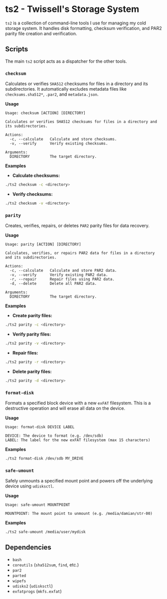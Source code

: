 # ts2 - Twissell's Storage System

`ts2` is a collection of command-line tools I use for managing my cold storage system. It handles disk formatting, checksum verification, and PAR2 parity file creation and verification.

## Scripts

The main `ts2` script acts as a dispatcher for the other tools.

### `checksum`

Calculates or verifies `SHA512` checksums for files in a directory and its subdirectories. It automatically excludes metadata files like `checksums.sha512*`, `.par2`, and `metadata.json`.

**Usage**

```
Usage: checksum [ACTION] [DIRECTORY]

Calculates or verifies SHA512 checksums for files in a directory and its subdirectories.

Actions:
  -c, --calculate   Calculate and store checksums.
  -v, --verify      Verify existing checksums.

Arguments:
  DIRECTORY         The target directory.
```

**Examples**

- **Calculate checksums:**

```bash
./ts2 checksum -c <directory>
```

- **Verify checksums:**

```bash
./ts2 checksum -v <directory>
```

### `parity`

Creates, verifies, repairs, or deletes `PAR2` parity files for data recovery.

**Usage**

```
Usage: parity [ACTION] [DIRECTORY]

Calculates, verifies, or repairs PAR2 data for files in a directory and its subdirectories.

Actions:
  -c, --calculate   Calculate and store PAR2 data.
  -v, --verify      Verify existing PAR2 data.
  -r, --repair      Repair files using PAR2 data.
  -d, --delete      Delete all PAR2 data.

Arguments:
  DIRECTORY         The target directory.
```

**Examples**

- **Create parity files:**

```bash
./ts2 parity -c <directory>
```

- **Verify parity files:**

```bash
./ts2 parity -v <directory>
```

- **Repair files:**

```bash
./ts2 parity -r <directory>
```

- **Delete parity files:**

```bash
./ts2 parity -d <directory>
```

### `format-disk`

Formats a specified block device with a new `exFAT` filesystem. This is a destructive operation and will erase all data on the device.

**Usage**

```
Usage: format-disk DEVICE LABEL

DEVICE: The device to format (e.g. /dev/sdb)
LABEL: The label for the new exFAT filesystem (max 15 characters)
```

**Examples**

```bash
./ts2 format-disk /dev/sdb MY_DRIVE
```

### `safe-umount`

Safely unmounts a specified mount point and powers off the underlying device using `udisksctl`.

**Usage**

```
Usage: safe-umount MOUNTPOINT

MOUNTPOINT: The mount point to unmount (e.g. /media/damian/str-00)
```

**Examples**

```bash
./ts2 safe-umount /media/user/mydisk
```

## Dependencies

- `bash`
- `coreutils` (`sha512sum`, `find`, etc.)
- `par2`
- `parted`
- `wipefs`
- `udisks2` (`udisksctl`)
- `exfatprogs` (`mkfs.exfat`)
